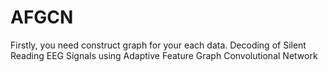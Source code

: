 # AFGCN
Firstly, you need construct graph for your each data.
Decoding of Silent Reading EEG Signals using Adaptive Feature Graph Convolutional Network

